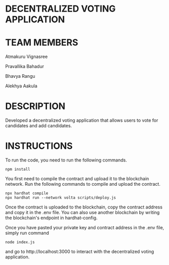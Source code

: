 # DECENTRALIZED VOTING APPLICATION

# TEAM MEMBERS
Atmakuru Vignasree

Pravallika Bahadur

Bhavya Rangu

Alekhya Aakula

# DESCRIPTION
Developed a decentralized voting application that allows users to vote for candidates and add candidates.

# INSTRUCTIONS
To run the code, you need to run the following commands. 

```shell
npm install
```

You first need to compile the contract and upload it to the blockchain network. Run the following commands to compile and upload the contract.


```shell
npx hardhat compile
npx hardhat run --network volta scripts/deploy.js
```

Once the contract is uploaded to the blockchain, copy the contract address and copy it in the .env file. 
You can also use another blockchain by writing the blockchain's endpoint in hardhat-config. 

Once you have pasted your private key and contract address in the .env file, simply run command 

```shell
node index.js
```

and go to http://localhost:3000 to interact with the decentralized voting application.

